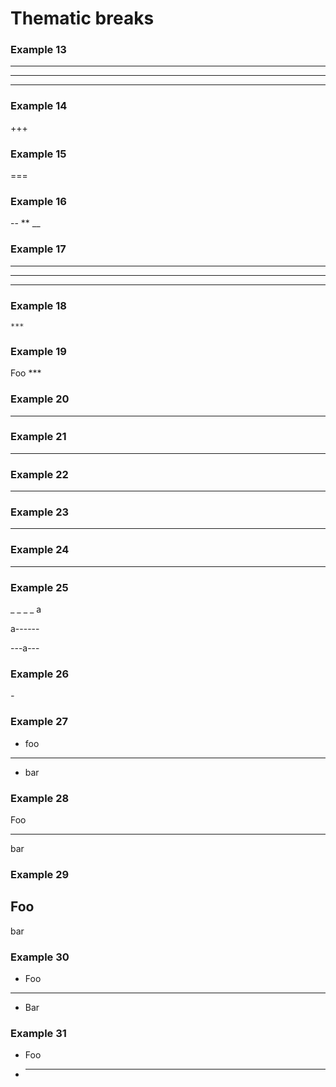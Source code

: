 Thematic breaks
===================

### Example 13

***
---
___

### Example 14

+++

### Example 15

===

### Example 16

--
**
__

### Example 17

 ***
  ***
   ***

### Example 18

    ***

### Example 19

Foo
    ***

### Example 20

_____________________________________

### Example 21

 - - -

### Example 22

 **  * ** * ** * **

### Example 23

-     -      -      -

### Example 24

- - - -    

### Example 25

_ _ _ _ a

a------

---a---

### Example 26

 *-*

### Example 27

- foo
***
- bar

### Example 28

Foo
***
bar

### Example 29

Foo
---
bar

### Example 30

* Foo
* * *
* Bar

### Example 31

- Foo
- * * *
